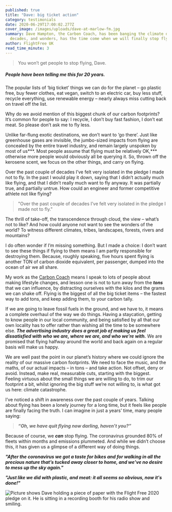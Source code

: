 ```yaml
---
published: true
title: "Dave: big ticket action"
category: testimonials
date: 2020-06-29T17:00:02.277Z
cover_image: /images/uploads/dave-at-marlow-fm.jpg
summary: Dave Hampton, the Carbon Coach, has been banging the climate drum for
  decades, and wonders, has the time come when we will finally stop flying?
author: FlightFree UK
read_time_minute: 3
---
```

> You won’t get people to stop flying, Dave.

##### People have been telling me this for 20 years.

The popular lists of ‘big ticket’ things we can do for the planet – go plastic free, buy fewer clothes, eat vegan, switch to an electric car, buy less stuff, recycle everything, use renewable energy – nearly always miss cutting back on travel off the list.

Why do we avoid mention of this biggest chunk of our carbon footprints? It’s common for people to say: I recycle, I don’t buy fast fashion, I don’t eat meat. So please don’t ask me to fly less.

Unlike far-flung exotic destinations, we don’t want to ‘go there’. Just like greenhouse gases are invisible, the jumbo-sized impacts from flying are concealed by the entire travel industry, and remain largely unspoken by most of us***. Most people assume that flying must be relatively OK,*** otherwise more people would obviously all be querying it. So, thrown off the kerosene scent, we focus on the other things, and carry on flying.

Over the past couple of decades I’ve felt very isolated in the pledge I made not to fly. In the past I would play it down, saying that I didn’t actually much like flying, and that I didn’t really much want to fly anyway. It was partially true, and partially untrue. How could an engineer and former competitive athlete not like flying?

> "Over the past couple of decades I’ve felt very isolated in the pledge I made not to fly."

The thrill of take-off, the transcendence through cloud, the view – what’s not to like? And how could anyone not want to see the wonders of the world? To witness different climates, tribes, landscapes, forests, rivers and mountains?

I do often wonder if I’m missing something. But I made a choice: I don’t want to see these things if flying to them means I am partly responsible for destroying them. Because, roughly speaking, five hours spent flying is another TON of carbon dioxide equivalent, per passenger, dumped into the ocean of air we all share.

My work as the [Carbon Coach](http://www.carboncoach.com) means I speak to lots of people about making lifestyle changes, and lesson one is not to turn away from the ***tons*** that we can influence, by distracting ourselves with the kilos and the grams we can shake off. Flying is the biggest of all the big ticket items – the fastest way to add tons, and keep adding them, to your carbon tally.

If we are going to leave fossil fuels in the ground, and we have to, it means a complete overhaul of the way we do things. Having a staycation, getting to know people in our local community, and being satisfied by all that our own locality has to offer rather than wishing all the time to be somewhere else. ***The advertising industry does a great job of making us feel dissatisfied with who we are, where we are, and who we’re with.*** We are promised that flying halfway around the world and back again on a regular basis will make us happy. 

We are well past the point in our planet’s history where we could ignore the reality of our massive carbon footprints. We need to face the music, and the maths, of our actual impacts – in tons – and take action. Not offset, deny or avoid. Instead, make real, measurable cuts, starting with the biggest. Feeling virtuous about the small things we are willing to do, to trim our footprint a bit, whilst ignoring the big stuff we’re not willing to, is what got us here: climate catastrophe.

I’ve noticed a shift in awareness over the past couple of years. Talking about flying has been a lonely journey for a long time, but it feels like people are finally facing the truth. I can imagine in just a years’ time, many people saying:

> ***“Oh, we have quit flying now darling, haven’t you?”***

Because of course, we ***can*** stop flying. The coronavirus grounded 80% of fleets within months and emissions plummeted. And while we didn’t choose this, it has given us a glimpse of a different way of doing things.

***"After the coronavirus we got a taste for bikes and for walking in all the precious nature that’s tucked away closer to home, and we’ve no desire to mess up the sky again."***

***"Just like we did with plastic, and meat: it all seems so obvious, now it's done!"***

![Picture shows Dave holding a piece of paper with the Flight Free 2020 pledge on it. He is sitting in a recording booth for his radio show and smiling. ](/images/uploads/dave-at-marlow-fm.jpg "Dave presenting his regular show, 'Watt Next: All Things Being Eco', on Marlow FM")